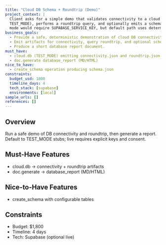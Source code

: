 ```yaml
---
title: "Cloud DB Schema + Roundtrip (Demo)"
project_context: |
  Client asks for a simple demo that validates connectivity to a cloud DB (simulated in
  TEST_MODE), performs a roundtrip query, and optionally emits a schema artifact. Live
  mode would require SUPABASE_SERVICE_KEY, but default path uses deterministic stubs.
business_goals:
  - Provide a safe, deterministic demonstration of cloud DB connectivity.
  - Emit artifacts for connectivity, query roundtrip, and optional schema.
  - Produce a short database report document.
must_have:
  - cloud.db (TEST_MODE) emitting connectivity.json and roundtrip.json
  - doc.generate database_report (MD/HTML)
nice_to_have:
  - create_schema operation producing schema.json
constraints:
  budget_usd: 1800
  timeline_days: 4
  tech_stack: [supabase]
  environments: [local]
sample_urls: []
references: []
---
```


## Overview

Run a safe demo of DB connectivity and roundtrip, then generate a report. Default to
TEST_MODE stubs; live requires explicit keys and consent.

## Must-Have Features

- cloud.db → connectivity + roundtrip artifacts
- doc.generate → database_report (MD/HTML)

## Nice-to-Have Features

- create_schema with configurable tables

## Constraints

- Budget: $1,800
- Timeline: 4 days
- Tech: Supabase (optional live)



